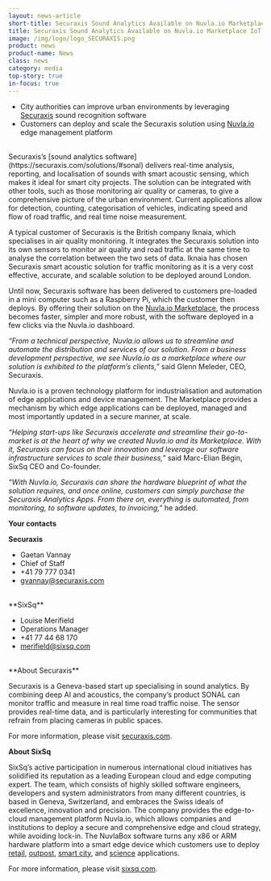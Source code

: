 ```yaml
---
layout: news-article
short-title: Securaxis Sound Analytics Available on Nuvla.io Marketplace IoT Edge Platform  
title: Securaxis Sound Analytics Available on Nuvla.io Marketplace IoT Edge Platform  
image: /img/logo/logo_SECURAXIS.png
product: news
product-name: News
class: news
category: media
top-story: true
in-focus: true
---
```


- City authorities can improve urban environments by leveraging [Securaxis](https://securaxis.com/) sound recognition software 
- Customers can deploy and scale the Securaxis solution using [Nuvla.io](https://nuvla.io/) edge management platform 

<br/>
Securaxis’s [sound analytics software](https://securaxis.com/solutions/#sonal) delivers real-time analysis, reporting, and localisation of sounds with smart acoustic sensing, which makes it ideal for smart city projects. The solution can be integrated with other tools, such as those monitoring air quality or cameras, to give a comprehensive picture of the urban environment. Current applications allow for detection, counting, categorisation of vehicles, indicating speed and flow of road traffic, and real time noise measurement. 

A typical customer of Securaxis is the British company Iknaia, which specialises in air quality monitoring. It integrates the Securaxis solution into its own sensors to monitor air quality and road traffic at the same time to analyse the correlation between the two sets of data. Iknaia has chosen Securaxis smart acoustic solution for traffic monitoring as it is a very cost effective, accurate, and scalable solution to be deployed around London.

Until now, Securaxis software has been delivered to customers pre-loaded in a mini computer such as a Raspberry Pi, which the customer then deploys.  By offering their solution on the [Nuvla.io Marketplace](https://nuvla.io/marketplace), the process becomes faster, simpler and more robust, with the software deployed in a few clicks via the Nuvla.io dashboard.

_“From a technical perspective, Nuvla.io allows us to streamline and automate the distribution and services of our solution. From a business development perspective, we see Nuvla.io as a marketplace where our solution is exhibited to the platform’s clients,”_ said Glenn Meleder, CEO, Securaxis. 

Nuvla.io is a proven technology platform for industrialisation and automation of edge applications and device management. The Marketplace provides a mechanism by which edge applications can be deployed, managed and most importantly updated in a secure manner, at scale.

_“Helping start-ups like Securaxis accelerate and streamline their go-to-market is at the heart of why we created Nuvla.io and its Marketplace. With it, Securaxis can focus on their innovation and leverage our software infrastructure services to scale their business,”_ said Marc-Elian Bégin, SixSq CEO and Co-founder. 

_“With Nuvla.io, Securaxis can share the hardware blueprint of what the solution requires, and once online, customers can simply purchase the Securaxis Analytics Apps. From there on, everything is automated, from monitoring, to software updates, to invoicing,”_ he added.


**Your contacts**

**Securaxis**

- Gaetan Vannay
- Chief of Staff
- +41 79 777 0341
- [gvannay@securaxis.com](gvannay@securaxis.com)

<br/>
**SixSq**

- Louise Merifield
- Operations Manager 
- +41 77 44 68 170
- [merifield@sixsq.com](merifield@sixsq.com) 

<br/>
**About Securaxis**

Securaxis is a Geneva-based start up specialising in sound analytics. By combining deep AI and acoustics, the company’s product SONAL can monitor traffic and measure in real time road traffic noise. The sensor provides real-time data, and is particularly interesting for communities that refrain from placing cameras in public spaces.


For more information, please visit 
[securaxis.com](https://securaxis.com/).


**About SixSq**

SixSq’s active participation in numerous international cloud initiatives has solidified its reputation as a leading European cloud and edge computing expert. The team, which consists of highly skilled software engineers, developers and system administrators from many different countries, is based in Geneva, Switzerland, and embraces the Swiss ideals of excellence, innovation and precision. The company provides the edge-to-cloud management platform Nuvla.io, which allows companies and institutions to deploy a secure and comprehensive edge and cloud strategy, while avoiding lock-in. The NuvlaBox software turns any x86 or ARM hardware platform into a smart edge device which customers use to deploy [retail](https://sixsq.com/casestudies/retail/overview), [outpost](https://sixsq.com/casestudies/outpost/overview), [smart city](https://sixsq.com/casestudies/city/overview), and [science](https://sixsq.com/casestudies/science/overview) applications.

For more information, please visit 
[sixsq.com](https://sixsq.com/).

